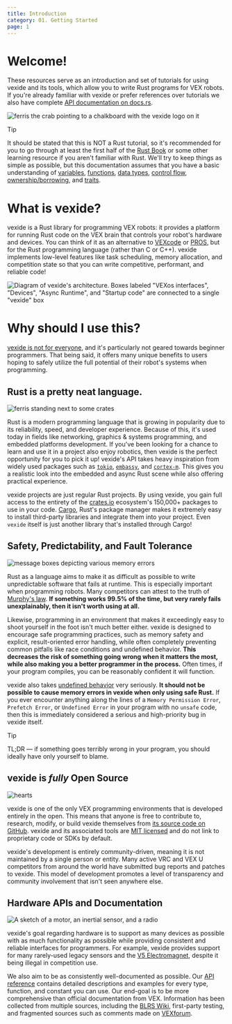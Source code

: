 ```yaml
---
title: Introduction
category: 01. Getting Started
page: 1
---
```



# Welcome!

These resources serve as an introduction and set of tutorials for using vexide and its tools, which allow you to write Rust programs for VEX robots. If you're already familiar with vexide or prefer references over tutorials we also have complete [API documentation on docs.rs](https://docs.rs/vexide).

![ferris the crab pointing to a chalkboard with the vexide logo on it](/docs/professor-ferris.svg)

> [!TIP]
> It should be stated that this is NOT a Rust tutorial, so it's recommended for you to go through at least the first half of the [Rust Book](https://doc.rust-lang.org/book/) or some other learning resource if you aren't familiar with Rust. We'll try to keep things as simple as possible, but this documentation assumes that you have a basic understanding of [variables](https://doc.rust-lang.org/book/ch03-01-variables-and-mutability.html), [functions](https://doc.rust-lang.org/book/ch03-03-how-functions-work.html), [data types](https://doc.rust-lang.org/book/ch03-02-data-types.html), [control flow](https://doc.rust-lang.org/book/ch03-05-control-flow.html), [ownership/borrowing](https://doc.rust-lang.org/book/ch04-00-understanding-ownership.html), and [traits](https://doc.rust-lang.org/book/ch10-00-generics.html).

# What is vexide?

vexide is a Rust library for programming VEX robots: it provides a platform for running Rust code on the VEX brain that controls your robot's hardware and devices. You can think of it as an alternative to [VEXcode](https://www.vexrobotics.com/vexcode) or [PROS](https://pros.cs.purdue.edu/), but for the Rust programming language (rather than C or C++). vexide implements low-level features like task scheduling, memory allocation, and competition state so that you can write competitive, performant, and reliable code!

![Diagram of vexide's architecture. Boxes labeled "VEXos interfaces", "Devices", "Async Runtime", and "Startup code" are connected to a single "vexide" box](/docs/vexide-overview.svg)

# Why should I use this?

<ins>vexide is not for everyone</ins>, and it's particularly not geared towards beginner programmers. That being said, it offers many unique benefits to users hoping to safely utilize the full potential of their robot's systems when programming.

## Rust is a pretty neat language.

![ferris standing next to some crates](/docs/crates.svg)

Rust is a modern programming language that is growing in popularity due to its reliability, speed, and developer experience. Because of this, it's used today in fields like networking, graphics & systems programming, and embedded platforms development. If you've been looking for a chance to learn and use it in a project also enjoy robotics, then vexide is the perfect opportunity for you to pick it up! vexide's API takes heavy inspiration from widely used packages such as [`tokio`](https://crates.io/crates/tokio), [`embassy`](https://embassy.dev/), and [`cortex-m`](https://github.com/rust-embedded/cortex-m). This gives you a realistic look into the embedded and async Rust scene while also offering practical experience.

vexide projects are just regular Rust projects. By using vexide, you gain full access to the entirety of the [crates.io](https://crates.io/) ecosystem's 150,000+ packages to use in your code. [Cargo](https://doc.rust-lang.org/cargo/), Rust's package manager makes it extremely easy to install third-party libraries and integrate them into your project. Even `vexide` itself is just another library that's installed through Cargo!

## Safety, Predictability, and Fault Tolerance

![message boxes depicting various memory errors](/docs/aborts.svg)

Rust as a language aims to make it as difficult as possible to write unpredictable software that fails at runtime. This is especially important when programming robots. Many competitors can attest to the truth of [Murphy's law](https://en.wikipedia.org/wiki/Murphy%27s_law). **If something works 99.5% of the time, but very rarely fails unexplainably, then it isn't worth using at all.**

Likewise, programming in an environment that makes it exceedingly easy to shoot yourself in the foot isn't much better either. vexide is designed to encourage safe programming practices, such as memory safety and explicit, result-oriented error handling, while often completely preventing common pitfalls like race conditions and undefined behavior. **This decreases the risk of something going wrong when it matters the most, while also making you a better programmer in the process.** Often times, if your program compiles, you can be reasonably confident it will function.

vexide also takes [undefined behavior](https://en.wikipedia.org/wiki/Undefined_behavior) very seriously. **It should not be possible to cause memory errors in vexide when only using safe Rust.** If you ever encounter anything along the lines of a `Memory Permission Error`, `Prefetch Error`, or `Undefined Error` in your program with no `unsafe` code, then this is immediately considered a serious and high-priority bug in vexide itself.

> [!TIP]
> TL;DR — if something goes terribly wrong in your program, you should ideally have only yourself to blame.

## vexide is *fully* Open Source

![hearts](/docs/hearts.svg)

vexide is one of the only VEX programming environments that is developed entirely in the open. This means that anyone is free to contribute to, research, modify, or build vexide themselves from [its source code on GitHub](http://github.com/vexide/vexide). vexide and its associated tools are [MIT licensed](https://github.com/vexide/vexide/blob/main/LICENSE) and do not link to proprietary code or SDKs by default.

vexide's development is entirely community-driven, meaning it is not maintained by a single person or entity. Many active VRC and VEX U competitors from around the world have submitted bug reports and patches to vexide. This model of development promotes a level of transparency and community involvement that isn't seen anywhere else.

## Hardware APIs and Documentation

![A sketch of a motor, an inertial sensor, and a radio](/docs/smart-devices.svg)

vexide's goal regarding hardware is to support as many devices as possible with as much functionality as possible while providing consistent and reliable interfaces for programmers. For example, vexide provides support for many rarely-used legacy sensors and the [V5 Electromagnet](https://docs.rs/vexide-devices/latest/vexide_devices/smart/electromagnet/struct.Electromagnet.html), despite it being illegal in competition use.

We also aim to be as consistently well-documented as possible. Our [API reference](https://docs.rs/vexide) contains detailed descriptions and examples for every type, function, and constant you can use. Our end-goal is to be more comprehensive than official documentation from VEX. Information has been collected from multiple sources, including the [BLRS Wiki](https://wiki.purduesigbots.com/), first-party testing, and fragmented sources such as comments made on [VEXforum](https://www.vexforum.com/).
